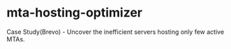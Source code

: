 # mta-hosting-optimizer
Case Study(Brevo) - Uncover the inefficient servers hosting only few active MTAs.
